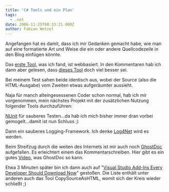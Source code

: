 ```yaml
---
title: 'C# Tools und ein Plan'
tags:
  - .net
date: 2006-11-25T00:33:21.000Z
author: Fabian Wetzel
---
```


Angefangen hat es damit, dass ich mir Gedanken gemacht habe, wie man auf eine formatierte Art und Weise die ein oder andere Quellcodezeile in den Blog einfügen könnte.

Das [erste Tool](http://glengamoi.com/blogs/alex/archive/2006/03/04/112.aspx), was ich fand, ist webbasiert. In den Kommentaren hab ich dann aber gelesen, dass [dieses Tool](http://www.manoli.net/csharpformat/) doch viel besser sei.

Bei meinem Test sahen beide identisch aus, wobei der Source (also die HTML-Ausgabe)&nbsp;vom Zweiten etwas aufgeräumter aussieht.

Naja für manch alteingesessenen Coder schon normal, hab ich mir vorgenommen, mein nächstes Projekt mit der zusätzlichen Nutzung folgender Tools durchzuführen:

[NUnit](http://nunit.org/) für sauberes Testen...da hab ich mich bisher immer dran vorbei gemogelt...damit ist nun Schluss ;)

Dann ein sauberes Logging-Framework. Ich denke [Log4Net](http://logging.apache.org/log4net/) wird es werden.

Beim Streifzug durch die weiten des Internets ist mir auch noch [GhostDoc](http://www.roland-weigelt.de/ghostdoc/) aufgefallen. Es erleichtert einem das Kommentarschreiben. Hier gibt es ein gutes [Video](http://channel9.msdn.com/Showpost.aspx?postid=121822), was GhostDoc so kann.

Etwa 3 Minuten später bin ich dann auch auf "[Visual Studio Add-Ins Every Developer Should Download Now](http://msdn.microsoft.com/msdnmag/issues/05/12/VisualStudioAddins/default.aspx)" gestoßen. Die Liste enthält unter anderen auch das Tool CopySourceAsHTML, womit sich der Kreis wieder schließt ;)


